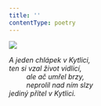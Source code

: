 ```yaml
---
title: ''
contentType: poetry
---
```


<section>

![](../Images/041.jpg)

_A jeden chlápek v Kytlici,  
ten si vzal život vidlicí,  
         ale ač umřel brzy,  
         neprolil nad ním slzy  
jediný přítel v Kytlici._

</section>
